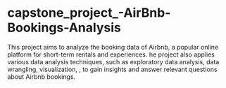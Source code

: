 # capstone_project_-AirBnb-Bookings-Analysis
This project aims to analyze the booking data of Airbnb, a popular online platform for short-term rentals and experiences. he project also applies various data analysis techniques, such as exploratory data analysis, data wrangling, visualization, , to gain insights and answer relevant questions about Airbnb bookings.
